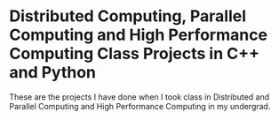 # Distributed Computing, Parallel Computing and High Performance Computing Class Projects in C++ and Python

These are the projects I have done when I took class in Distributed and Parallel Computing and High Performance Computing in my undergrad.
